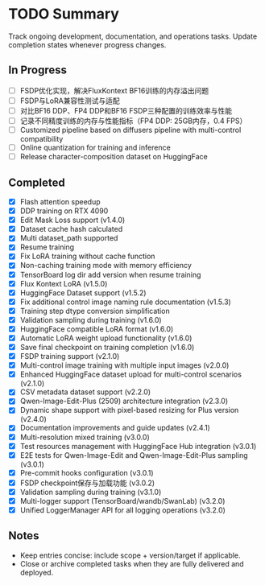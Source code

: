 # TODO Summary

Track ongoing development, documentation, and operations tasks. Update completion states whenever progress changes.

## In Progress

- [ ] FSDP优化实现，解决FluxKontext BF16训练的内存溢出问题
- [ ] FSDP与LoRA兼容性测试与适配
- [ ] 对比BF16 DDP、FP4 DDP和BF16 FSDP三种配置的训练效率与性能
- [ ] 记录不同精度训练的内存与性能指标（FP4 DDP: 25GB内存，0.4 FPS）
- [ ] Customized pipeline based on diffusers pipeline with multi-control compatibility
- [ ] Online quantization for training and inference
- [ ] Release character-composition dataset on HuggingFace

## Completed

- [x] Flash attention speedup
- [x] DDP training on RTX 4090
- [x] Edit Mask Loss support (v1.4.0)
- [x] Dataset cache hash calculated
- [x] Multi dataset_path supported
- [x] Resume training
- [x] Fix LoRA training without cache function
- [x] Non-caching training mode with memory efficiency
- [x] TensorBoard log dir add version when resume training
- [x] Flux Kontext LoRA (v1.5.0)
- [x] HuggingFace Dataset support (v1.5.2)
- [x] Fix additional control image naming rule documentation (v1.5.3)
- [x] Training step dtype conversion simplification
- [x] Validation sampling during training (v1.6.0)
- [x] HuggingFace compatible LoRA format (v1.6.0)
- [x] Automatic LoRA weight upload functionality (v1.6.0)
- [x] Save final checkpoint on training completion (v1.6.0)
- [x] FSDP training support (v2.1.0)
- [x] Multi-control image training with multiple input images (v2.0.0)
- [x] Enhanced HuggingFace dataset upload for multi-control scenarios (v2.1.0)
- [x] CSV metadata dataset support (v2.2.0)
- [x] Qwen-Image-Edit-Plus (2509) architecture integration (v2.3.0)
- [x] Dynamic shape support with pixel-based resizing for Plus version (v2.4.0)
- [x] Documentation improvements and guide updates (v2.4.1)
- [x] Multi-resolution mixed training (v3.0.0)
- [x] Test resources management with HuggingFace Hub integration (v3.0.1)
- [x] E2E tests for Qwen-Image-Edit and Qwen-Image-Edit-Plus sampling (v3.0.1)
- [x] Pre-commit hooks configuration (v3.0.1)
- [x] FSDP checkpoint保存与加载功能 (v3.0.2)
- [x] Validation sampling during training (v3.1.0)
- [x] Multi-logger support (TensorBoard/wandb/SwanLab) (v3.2.0)
- [x] Unified LoggerManager API for all logging operations (v3.2.0)

## Notes

- Keep entries concise: include scope + version/target if applicable.
- Close or archive completed tasks when they are fully delivered and deployed.
